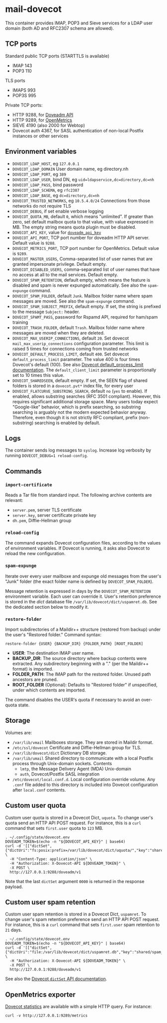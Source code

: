 # mail-dovecot

This container provides IMAP, POP3 and Sieve services for
a LDAP user domain (both AD and RFC2307 schema are allowed).


## TCP ports


Standard public TCP ports (STARTTLS is available)

- IMAP 143
- POP3 110

TLS ports

- IMAPS 993
- POP3S 995

Private TCP ports:

- HTTP 9288, for [Doveadm API](https://doc.dovecot.org/admin_manual/doveadm_http_api/)
- HTTP 9289, for
  [OpenMetrics](https://doc.dovecot.org/configuration_manual/stats/openmetrics/)
- SIEVE 4190 (also 2000 for Webtop)
- Dovecot auth 4367, for SASL authentication of non-local Postfix
  instances or other services

## Environment variables

- `DOVECOT_LDAP_HOST`, eg `127.0.0.1`
- `DOVECOT_LDAP_DOMAIN` User domain name, eg directory.nh
- `DOVECOT_LDAP_PORT`, eg `389`
- `DOVECOT_LDAP_USER`, bind DN, eg `uid=ldapservice,dc=directory,dc=nh`
- `DOVECOT_LDAP_PASS`, bind password
- `DOVECOT_LDAP_SCHEMA`, eg `rfc2307`
- `DOVECOT_LDAP_BASE`, eg `dc=directory,dc=nh`
- `DOVECOT_TRUSTED_NETWORKS`, eg `10.5.4.0/24` Connections from those
  networks do not require TLS
- `DOVECOT_DEBUG`, if set enable verbose logging
- `DOVECOT_QUOTA_MB`, default `0`, which means "unlimited". If greater
  than zero, set default mailbox quota to that value, with value expressed
  in MB. The empty string means quota plugin must be disabled.
- `DOVECOT_API_KEY`, value for [`doveadm_api_key`](https://doc.dovecot.org/settings/core/#core_setting-doveadm_api_key)
- `DOVECOT_API_PORT`, TCP port number for doveadm HTTP API server. Default
  value is `9288`.
- `DOVECOT_METRICS_PORT`, TCP port number for OpenMetrics. Default value is `9289`.
- `DOVECOT_MASTER_USERS`, Comma-separated list of user names that are
  granted impersonate privilege. Default empty.
- `DOVECOT_DISABLED_USERS`, comma-separated list of user names that have
  no access at all to the mail services. Default empty.
- `DOVECOT_SPAM_RETENTION`, default empty, which means the feature is disabled and spam is never expunged automatically. See also the `spam-expunge` command.
- `DOVECOT_SPAM_FOLDER`, default `Junk`. Mailbox folder name where spam messages are moved. See also the `spam-expunge` command.
- `DOVECOT_SPAM_SUBJECT_PREFIX`, default empty. If set, the string is prefixed to the message `Subject:` header.
- `DOVECOT_SPAMT_PASS`, password for Rspamd API, required for ham/spam training
- `DOVECOT_TRASH_FOLDER`, default `Trash`. Mailbox folder name where messages are moved when they are deleted.
- `DOVECOT_MAX_USERIP_CONNECTIONS`, default `20`. Set dovecot `mail_max_userip_connections` configuration parameter. This limit is raised 5 times for connections coming from trusted networks
- `DOVECOT_DEFAULT_PROCESS_LIMIT`, default `400`. Set dovecot
  `default_process_limit` parameter. The value 400 is four times Dovecot's
  default (100). See also [Dovecot default_process_limit
  documentation](https://doc.dovecot.org/settings/core/#core_setting-default_process_limit).
  The `default_client_limit` parameter is proportionally set to 10 times this value.
- `DOVECOT_SHAREDSEEN`, default empty. If set, the SEEN flag of shared folders is stored in a `dovecot.pvt*` index file, for every user
- `DOVECOT_FLATCURVE_SUBSTRING_SEARCH`, default `no` (`yes` to enable). If enabled, allows substring searches (RFC 3501 compliant). However, this requires significant additional storage space. Many users today expect "Google-like" behavior, which is prefix searching, so substring searching is arguably not the modern expected behavior anyway. Therefore, even though it is not strictly RFC compliant, prefix (non-substring) searching is enabled by default.
  
## Logs

The container sends log messages to `syslog`. Increase log verbosity by
running `DOVECOT_DEBUG=1 reload-config`.

## Commands

### `import-certificate`

Reads a Tar file from standard input. The following archive contents are
relevant:

- `server.pem`, server TLS certificate
- `server.key`, server certificate private key
- `dh.pem`, Diffie-Hellman group

### `reload-config`

The command expands Dovecot configuration files, according to the values
of environment variables. If Dovecot is running, it asks also Dovecot to
reload the new configuration.

### `spam-expunge`

Iterate over every user mailboxe and expunge old messages from the user's
"Junk" folder (the exact folder name is defined by `DOVECOT_SPAM_FOLDER`).

Message retention is expressed in days by the `DOVECOT_SPAM_RETENTION`
environment variable. Each user can override it. User's retention
preference is stored in the _dict_ database file
`/var/lib/dovecot/dict/uspamret.db`. See the dedicated section below to
modify it.

### `restore-folder`

Import subdirectories of a Maildir++ structure (restored from backup)
under the user's "Restored folder." Command syntax:

    restore-folder {USER} {BACKUP_DIR} {FOLDER_PATH} [ROOT_FOLDER]

- **USER**: The destination IMAP user name.
- **BACKUP_DIR**: The source directory where backup contents were
  extracted. Any subdirectory beginning with a "." (per the Maildir++
  format) is imported.
- **FOLDER_PATH**: The IMAP path for the restored folder. Unused path
  ancestors are pruned.
- **ROOT_FOLDER** (Optional): Defaults to "Restored folder" if
  unspecified, under which contents are imported.

The command disables the USER's quota if necessary to avoid an over-quota
state.

## Storage

Volumes are:

- `/var/lib/vmail` Mailboxes storage. They are stored in Maildir format.
- `/etc/ssl/dovecot` Certificate and Diffie-Hellman group for TLS.
- `/var/lib/dovecot/dict` Dictionary DB storage.
- `/var/lib/umail` Shared directory to communicate with a local Postfix
  process through Unix-domain sockets. Contents
     * `lmtp`, the Message Delivery Agent (MDA) Unix-domain
     * `auth`, Dovecot/Postfix SASL integration
- `/etc/dovecot/local.conf.d`. Local configuration override volume. Any
  `.conf` file added to this directory is included into Dovecot
  configuration after `local.conf` contents.

## Custom user quota

Custom user quota is stored in a Dovecot Dict, `uquota`. To change user's
quota send an HTTP API POST request. For instance, this is a `curl`
command that sets `first.user` quota to `123` MB.

```shell
. ~/.config/state/dovecot.env
DOVEADM_TOKEN=$(echo -n "${DOVECOT_API_KEY}" | base64)
curl -d '[["dictSet",{"dictUri":"fs:posix:prefix=/var/lib/dovecot/dict/uquota/","key":"shared/first.user","value":"123"},"0000"]]' \
  -H "Content-Type: application/json" \
  -H "Authorization: X-Dovecot-API ${DOVEADM_TOKEN}" \
  -X POST \
  http://127.0.0.1:9288/doveadm/v1
```

Note that the last `dictSet` argument `0000` is returned in the response
payload.

## Custom user spam retention

Custom user spam retention is stored in a Dovecot Dict, `uspamret`. To
change user's spam retention preference send an HTTP API POST request. For
instance, this is a `curl` command that sets `first.user` spam retention
to `21` days.

```shell
. ~/.config/state/dovecot.env
DOVEADM_TOKEN=$(echo -n "${DOVECOT_API_KEY}" | base64)
curl -d '[["dictSet",{"dictUri":"file:/var/lib/dovecot/dict/uspamret.db","key":"shared/spam_retention/first.user","value":"21"},"id000"]]' \
  -H "Authorization: X-Dovecot-API ${DOVEADM_TOKEN}" \
  -X POST \
  http://127.0.0.1:9288/doveadm/v1
```

See also the [Dovecot `dictSet` API
documentation](https://doc.dovecot.org/admin_manual/doveadm_http_api/#doveadm-dict-set).

## OpenMetrics exporter

[Dovecot
statistics](https://doc.dovecot.org/configuration_manual/stats/openmetrics/)
are available with a simple HTTP query. For instance:

    curl -v http://127.0.0.1:9289/metrics
